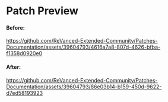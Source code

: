 # Patch Preview
#### Before:
https://github.com/ReVanced-Extended-Community/Patches-Documentation/assets/39604793/4616a7a8-807d-4626-bfba-f1358d0920e0

#### After:
https://github.com/ReVanced-Extended-Community/Patches-Documentation/assets/39604793/86e03b14-b159-450d-9622-d7ed58193923


